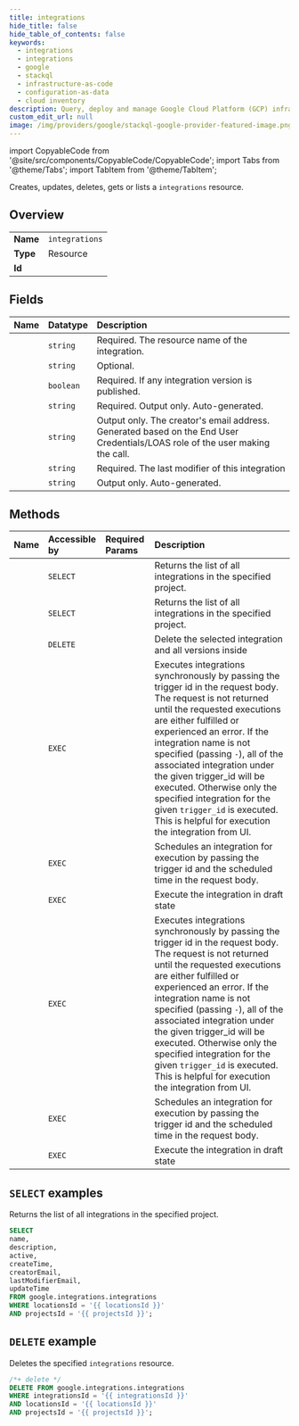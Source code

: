 ```yaml
---
title: integrations
hide_title: false
hide_table_of_contents: false
keywords:
  - integrations
  - integrations
  - google
  - stackql
  - infrastructure-as-code
  - configuration-as-data
  - cloud inventory
description: Query, deploy and manage Google Cloud Platform (GCP) infrastructure and resources using SQL
custom_edit_url: null
image: /img/providers/google/stackql-google-provider-featured-image.png
---
```


import CopyableCode from '@site/src/components/CopyableCode/CopyableCode';
import Tabs from '@theme/Tabs';
import TabItem from '@theme/TabItem';

Creates, updates, deletes, gets or lists a <code>integrations</code> resource.

## Overview
<table><tbody>
<tr><td><b>Name</b></td><td><code>integrations</code></td></tr>
<tr><td><b>Type</b></td><td>Resource</td></tr>
<tr><td><b>Id</b></td><td><CopyableCode code="google.integrations.integrations" /></td></tr>
</tbody></table>

## Fields
| Name | Datatype | Description |
|:-----|:---------|:------------|
| <CopyableCode code="name" /> | `string` | Required. The resource name of the integration. |
| <CopyableCode code="description" /> | `string` | Optional. |
| <CopyableCode code="active" /> | `boolean` | Required. If any integration version is published. |
| <CopyableCode code="createTime" /> | `string` | Required. Output only. Auto-generated. |
| <CopyableCode code="creatorEmail" /> | `string` | Output only. The creator's email address. Generated based on the End User Credentials/LOAS role of the user making the call. |
| <CopyableCode code="lastModifierEmail" /> | `string` | Required. The last modifier of this integration |
| <CopyableCode code="updateTime" /> | `string` | Output only. Auto-generated. |

## Methods
| Name | Accessible by | Required Params | Description |
|:-----|:--------------|:----------------|:------------|
| <CopyableCode code="projects_locations_integrations_list" /> | `SELECT` | <CopyableCode code="locationsId, projectsId" /> | Returns the list of all integrations in the specified project. |
| <CopyableCode code="projects_locations_products_integrations_list" /> | `SELECT` | <CopyableCode code="locationsId, productsId, projectsId" /> | Returns the list of all integrations in the specified project. |
| <CopyableCode code="projects_locations_integrations_delete" /> | `DELETE` | <CopyableCode code="integrationsId, locationsId, projectsId" /> | Delete the selected integration and all versions inside |
| <CopyableCode code="projects_locations_integrations_execute" /> | `EXEC` | <CopyableCode code="integrationsId, locationsId, projectsId" /> | Executes integrations synchronously by passing the trigger id in the request body. The request is not returned until the requested executions are either fulfilled or experienced an error. If the integration name is not specified (passing `-`), all of the associated integration under the given trigger_id will be executed. Otherwise only the specified integration for the given `trigger_id` is executed. This is helpful for execution the integration from UI. |
| <CopyableCode code="projects_locations_integrations_schedule" /> | `EXEC` | <CopyableCode code="integrationsId, locationsId, projectsId" /> | Schedules an integration for execution by passing the trigger id and the scheduled time in the request body. |
| <CopyableCode code="projects_locations_integrations_test" /> | `EXEC` | <CopyableCode code="integrationsId, locationsId, projectsId" /> | Execute the integration in draft state |
| <CopyableCode code="projects_locations_products_integrations_execute" /> | `EXEC` | <CopyableCode code="integrationsId, locationsId, productsId, projectsId" /> | Executes integrations synchronously by passing the trigger id in the request body. The request is not returned until the requested executions are either fulfilled or experienced an error. If the integration name is not specified (passing `-`), all of the associated integration under the given trigger_id will be executed. Otherwise only the specified integration for the given `trigger_id` is executed. This is helpful for execution the integration from UI. |
| <CopyableCode code="projects_locations_products_integrations_schedule" /> | `EXEC` | <CopyableCode code="integrationsId, locationsId, productsId, projectsId" /> | Schedules an integration for execution by passing the trigger id and the scheduled time in the request body. |
| <CopyableCode code="projects_locations_products_integrations_test" /> | `EXEC` | <CopyableCode code="integrationsId, locationsId, productsId, projectsId" /> | Execute the integration in draft state |

## `SELECT` examples

Returns the list of all integrations in the specified project.

```sql
SELECT
name,
description,
active,
createTime,
creatorEmail,
lastModifierEmail,
updateTime
FROM google.integrations.integrations
WHERE locationsId = '{{ locationsId }}'
AND projectsId = '{{ projectsId }}'; 
```

## `DELETE` example

Deletes the specified <code>integrations</code> resource.

```sql
/*+ delete */
DELETE FROM google.integrations.integrations
WHERE integrationsId = '{{ integrationsId }}'
AND locationsId = '{{ locationsId }}'
AND projectsId = '{{ projectsId }}';
```
